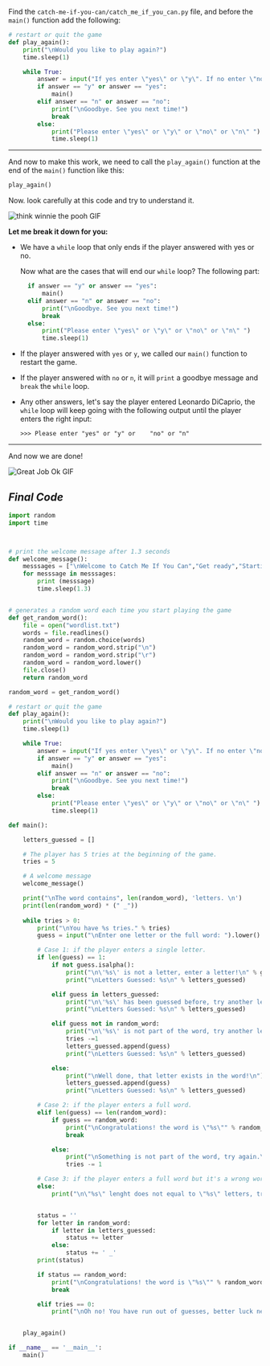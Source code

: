 ﻿Find the `catch-me-if-you-can/catch_me_if_you_can.py` file, and before the `main()` function add the following:

```python
# restart or quit the game
def play_again():
    print("\nWould you like to play again?")
    time.sleep(1)

    while True:
        answer = input("If yes enter \"yes\" or \"y\". If no enter \"no\" or \"n\" ").lower()
        if answer == "y" or answer == "yes":
            main()
        elif answer == "n" or answer == "no":
        	print("\nGoodbye. See you next time!")
            break
        else:
            print("Please enter \"yes\" or \"y\" or \"no\" or \"n\" ")
            time.sleep(1)

```
---
And now to make this work, we need to call the `play_again()` function at the end of the `main()` function like this:

```python
play_again()
```

Now. look carefully at this code and try to understand it.

![think winnie the pooh GIF](https://media1.giphy.com/media/mRh4cLIYhrs9G/giphy.gif?cid=ecf05e474789509d26c97e92031064b2d3236bf900dcec20&rid=giphy.gif)

 **Let me break it down for you:**

 - We have a `while` loop that only ends if the player answered with yes or no.
  
    Now what are the cases that will end our `while` loop? The following part:

      ```python
        if answer == "y" or answer == "yes":
            main()
        elif answer == "n" or answer == "no":
        	print("\nGoodbye. See you next time!")
            break
        else:
            print("Please enter \"yes\" or \"y\" or \"no\" or \"n\" ")
            time.sleep(1)
   ```


- If the player answered with `yes` or `y`, we called our `main()` function to restart the game.

- If the player answered with `no` or `n`, it will `print` a goodbye message and `break` the `while` loop.

- Any other answers, let's say the player entered Leonardo DiCaprio, the `while` loop will keep going with the following output until the player enters the right input:
   ```
   >>> Please enter "yes" or "y" or    "no" or "n" 
   ```


---
And now we are done!

![Great Job Ok GIF](https://media2.giphy.com/media/xHMIDAy1qkzNS/giphy.gif?cid=ecf05e47e9aa788d6c80f2e85ffc367f396f2a0ed8528ac2&rid=giphy.gif)

***Final Code***
-----
```python
import random
import time



# print the welcome message after 1.3 seconds
def welcome_message():
    messsages = ["\nWelcome to Catch Me If You Can","Get ready","Starting the game...","Selecting a word..."]
    for messsage in messsages:
        print (messsage)
        time.sleep(1.3)


# generates a random word each time you start playing the game
def get_random_word():
    file = open("wordlist.txt")
    words = file.readlines() 
    random_word = random.choice(words)
    random_word = random_word.strip("\n")
    random_word = random_word.strip("\r")
    random_word = random_word.lower()
    file.close()
    return random_word

random_word = get_random_word()

# restart or quit the game
def play_again():
    print("\nWould you like to play again?")
    time.sleep(1)

    while True:
        answer = input("If yes enter \"yes\" or \"y\". If no enter \"no\" or \"n\" ").lower()
        if answer == "y" or answer == "yes":
            main()
        elif answer == "n" or answer == "no":
            print("\nGoodbye. See you next time!")
            break
        else:
            print("Please enter \"yes\" or \"y\" or \"no\" or \"n\" ")
            time.sleep(1)

def main():

    letters_guessed = []

    # The player has 5 tries at the beginning of the game. 
    tries = 5

    # A welcome message
    welcome_message()

    print("\nThe word contains", len(random_word), 'letters. \n')
    print(len(random_word) * (" _"))
    
    while tries > 0:
        print("\nYou have %s tries." % tries)
        guess = input("\nEnter one letter or the full word: ").lower()

        # Case 1: if the player enters a single letter.
        if len(guess) == 1:
            if not guess.isalpha():
                print("\n\'%s\' is not a letter, enter a letter!\n" % guess)
                print("\nLetters Guessed: %s\n" % letters_guessed)

            elif guess in letters_guessed:
                print("\n\'%s\' has been guessed before, try another letter.\n" % guess)
                print("\nLetters Guessed: %s\n" % letters_guessed)

            elif guess not in random_word:
                print("\n\'%s\' is not part of the word, try another letter.\n" % guess)
                tries -=1
                letters_guessed.append(guess)
                print("\nLetters Guessed: %s\n" % letters_guessed)

            else:
                print("\nWell done, that letter exists in the word!\n")
                letters_guessed.append(guess)
                print("\nLetters Guessed: %s\n" % letters_guessed)

        # Case 2: if the player enters a full word.
        elif len(guess) == len(random_word):
            if guess == random_word:
                print("\nCongratulations! the word is \"%s\"" % random_word)
                break

            else:
                print("\nSomething is not part of the word, try again.\n")
                tries -= 1

        # Case 3: if the player enters a full word but it's a wrong word.
        else:
            print("\n\"%s\" lenght does not equal to \"%s\" letters, try another!\n" % (guess,len(random_word)))


        status = ''
        for letter in random_word:
            if letter in letters_guessed:
                status += letter
            else:
                status += ' _'
        print(status)

        if status == random_word:
            print("\nCongratulations! the word is \"%s\"" % random_word)
            break

        elif tries == 0:
            print("\nOh no! You have run out of guesses, better luck next time! The word is \"%s\"" % random_word)


    play_again()

if __name__ == '__main__':
    main()
```
